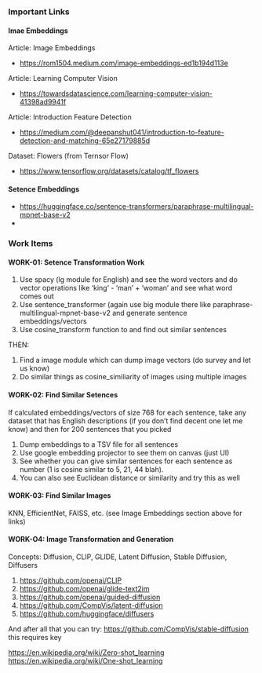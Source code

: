 
### Important Links

#### Imae Embeddings

Article: Image Embeddings
- https://rom1504.medium.com/image-embeddings-ed1b194d113e

Article: Learning Computer Vision
- https://towardsdatascience.com/learning-computer-vision-41398ad9941f

Article: Introduction Feature Detection
- https://medium.com/@deepanshut041/introduction-to-feature-detection-and-matching-65e27179885d

Dataset: Flowers (from Ternsor Flow)
- https://www.tensorflow.org/datasets/catalog/tf_flowers

#### Setence Embeddings

- https://huggingface.co/sentence-transformers/paraphrase-multilingual-mpnet-base-v2
- 

### Work Items

#### WORK-01: Setence Transformation Work
1. Use spacy (lg module for English) and see the word vectors and do vector operations like ‘king’ - ‘man’ + ‘woman’ and see what word comes out
2. Use sentence_transformer (again use big module there like paraphrase-multilingual-mpnet-base-v2
 and generate sentence embeddings/vectors
3. Use cosine_transform function to and find out similar sentences

THEN:
1. Find a image module which can dump image vectors (do survey and let us know)
2. Do similar things as cosine_similiarity of images using multiple images

#### WORK-02: Find Similar Setences

If calculated embeddings/vectors of size 768 for each sentence, take any dataset that has English descriptions (if you don’t find decent one let me know) and then for 200 sentences that you picked 
1. Dump embeddings to a TSV file for all sentences
2. Use google embedding projector to see them on canvas (just UI)
3. See whether you can give similar sentences for each sentence as number (1 is cosine similar to 5, 21, 44 blah). 
4. You can also see Euclidean distance or similarity and try this as well

#### WORK-03: Find Similar Images

KNN, EfficientNet, FAISS, etc. (see Image Embeddings section above for links)

#### WORK-O4: Image Transformation and Generation

Concepts: Diffusion, CLIP, GLIDE, Latent Diffusion, Stable Diffusion, Diffusers

1. https://github.com/openai/CLIP
2. https://github.com/openai/glide-text2im
3. https://github.com/openai/guided-diffusion
4. https://github.com/CompVis/latent-diffusion
5. https://github.com/huggingface/diffusers

And after all that you can try:
https://github.com/CompVis/stable-diffusion this requires key


https://en.wikipedia.org/wiki/Zero-shot_learning
https://en.wikipedia.org/wiki/One-shot_learning
